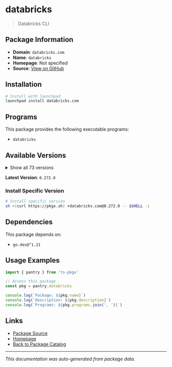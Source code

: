 # databricks

> Databricks CLI

## Package Information

- **Domain**: `databricks.com`
- **Name**: `databricks`
- **Homepage**: Not specified
- **Source**: [View on GitHub](https://github.com/pkgxdev/pantry/tree/main/projects/databricks.com/package.yml)

## Installation

```bash
# Install with launchpad
launchpad install databricks.com
```

## Programs

This package provides the following executable programs:

- `databricks`

## Available Versions

<details>
<summary>Show all 73 versions</summary>

- `0.272.0`, `0.271.0`, `0.270.0`, `0.269.0`, `0.268.0`
- `0.267.0`, `0.266.0`, `0.265.0`, `0.264.2`, `0.264.1`
- `0.264.0`, `0.263.0`, `0.262.0`, `0.261.0`, `0.260.0`
- `0.259.0`, `0.258.0`, `0.257.0`, `0.256.0`, `0.255.0`
- `0.254.0`, `0.253.0`, `0.252.0`, `0.251.0`, `0.250.0`
- `0.249.0`, `0.248.0`, `0.247.1`, `0.247.0`, `0.246.0`
- `0.245.0`, `0.244.0`, `0.243.0`, `0.242.0`, `0.241.2`
- `0.241.1`, `0.241.0`, `0.240.0`, `0.239.1`, `0.239.0`
- `0.238.0`, `0.237.0`, `0.236.0`, `0.235.0`, `0.234.0`
- `0.233.0`, `0.232.1`, `0.232.0`, `0.231.0`, `0.230.0`
- `0.229.0`, `0.228.1`, `0.228.0`, `0.227.1`, `0.227.0`
- `0.226.0`, `0.225.0`, `0.224.1`, `0.224.0`, `0.223.2`
- `0.223.1`, `0.223.0`, `0.222.0`, `0.221.1`, `0.221.0`
- `0.220.0`, `0.219.0`, `0.218.1`, `0.218.0`, `0.217.1`
- `0.217.0`, `0.216.0`, `0.215.0`

</details>

**Latest Version**: `0.272.0`

### Install Specific Version

```bash
# Install specific version
sh <(curl https://pkgx.sh) +databricks.com@0.272.0 -- $SHELL -i
```

## Dependencies

This package depends on:

- `go.dev@^1.21`

## Usage Examples

```typescript
import { pantry } from 'ts-pkgx'

// Access this package
const pkg = pantry.databricks

console.log(`Package: ${pkg.name}`)
console.log(`Description: ${pkg.description}`)
console.log(`Programs: ${pkg.programs.join(', ')}`)
```

## Links

- [Package Source](https://github.com/pkgxdev/pantry/tree/main/projects/databricks.com/package.yml)
- [Homepage](#)
- [Back to Package Catalog](../../package-catalog.md)

---

*This documentation was auto-generated from package data.*
